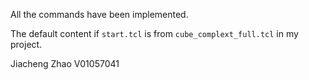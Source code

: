 All the commands have been implemented. 

The default content if `start.tcl` is from `cube_complext_full.tcl` in my project.

Jiacheng Zhao V01057041
